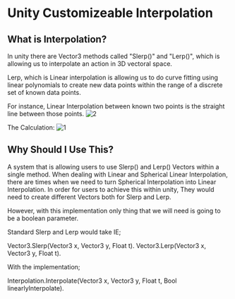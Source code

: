 # Unity Customizeable Interpolation

## What is Interpolation?

In unity there are Vector3 methods called "Slerp()" and "Lerp()", which is allowing us to interpolate an action in 3D vectoral space.

Lerp, which is Linear interpolation is allowing us to do curve fitting using linear polynomials
to create new data points within the range of a discrete set of known data points.

For instance, Linear Interpolation between known two points is the straight line between those points.
![2](https://user-images.githubusercontent.com/91648268/204701994-2e5ea2ed-7e49-4ee4-86d0-9074de3513c6.png)

The Calculation:   ![1](https://user-images.githubusercontent.com/91648268/204702199-43f30240-8791-4993-92be-5b02c4aaf88d.png)





## Why Should I Use This?

A system that is allowing users to use Slerp() and Lerp() Vectors within a single method.
When dealing with Linear and Spherical Linear Interpolation, there are times when we need to turn
Spherical Interpolation into Linear Interpolation. In order for users to achieve this within unity,
They would need to create different Vectors both for Slerp and Lerp.

However, with this implementation only thing that we will need is going to be a boolean parameter.

Standard Slerp and Lerp would take IE;

Vector3.Slerp(Vector3 x, Vector3 y, Float t).
Vector3.Lerp(Vector3 x, Vector3 y, Float t).

With the implementation; 

Interpolation.Interpolate(Vector3 x, Vector3 y, Float t, Bool linearlyInterpolate).
